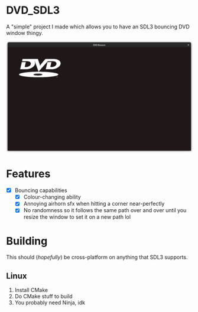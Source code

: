 # DVD_SDL3
A "simple" project I made which allows you to have an SDL3 bouncing DVD window thingy.

![img.png](img.png)

# Features
- [x] Bouncing capabilities
  - [x] Colour-changing ability
  - [x] Annoying airhorn sfx when hitting a corner near-perfectly
  - [x] No randomness so it follows the same path over and over until you resize the window to set it on a new path lol

# Building
This should (*hopefully*) be cross-platform on anything that SDL3 supports.
## Linux
1. Install CMake
2. Do CMake stuff to build
3. You probably need Ninja, idk